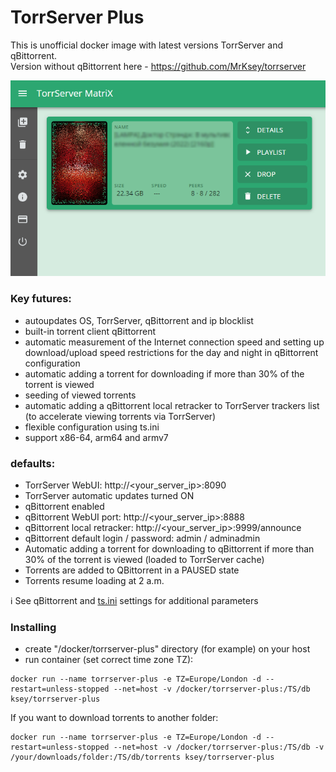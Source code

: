 # TorrServer Plus
This is unofficial docker image with latest versions TorrServer and qBittorrent.  
Version without qBittorrent here - https://github.com/MrKsey/torrserver

![TorrServer Plus](https://raw.githubusercontent.com/MrKsey/torrserver-plus/master/ts.png)

### Key futures:
- autoupdates OS, TorrServer, qBittorrent and ip blocklist
- built-in torrent client qBittorrent
- automatic measurement of the Internet connection speed and setting up download/upload speed restrictions for the day and night in qBittorrent configuration
- automatic adding a torrent for downloading if more than 30% of the torrent is viewed
- seeding of viewed torrents
- automatic adding a qBittorrent local retracker to TorrServer trackers list (to accelerate viewing torrents via TorrServer) 
- flexible configuration using ts.ini
- support x86-64, arm64 and armv7

### defaults:
- TorrServer WebUI: http://<your_server_ip>:8090
- TorrServer automatic updates turned ON
- qBittorrent enabled
- qBittorrent WebUI port: http://<your_server_ip>:8888
- qBittorrent local retracker: http://<your_server_ip>:9999/announce
- qBittorrent default login / password: admin / adminadmin
- Automatic adding a torrent for downloading to qBittorrent if more than 30% of the torrent is viewed (loaded to TorrServer cache) 
- Torrents are added to QBittorrent in a PAUSED state
- Torrents resume loading at 2 a.m.  

ℹ See qBittorrent and [ts.ini](https://github.com/MrKsey/torrserver-plus/blob/main/ts.ini) settings for additional parameters


### Installing
- сreate "/docker/torrserver-plus" directory (for example) on your host
- run container (set correct time zone TZ):
```
docker run --name torrserver-plus -e TZ=Europe/London -d --restart=unless-stopped --net=host -v /docker/torrserver-plus:/TS/db ksey/torrserver-plus
```
If you want to download torrents to another folder:
```
docker run --name torrserver-plus -e TZ=Europe/London -d --restart=unless-stopped --net=host -v /docker/torrserver-plus:/TS/db -v /your/downloads/folder:/TS/db/torrents ksey/torrserver-plus
```
